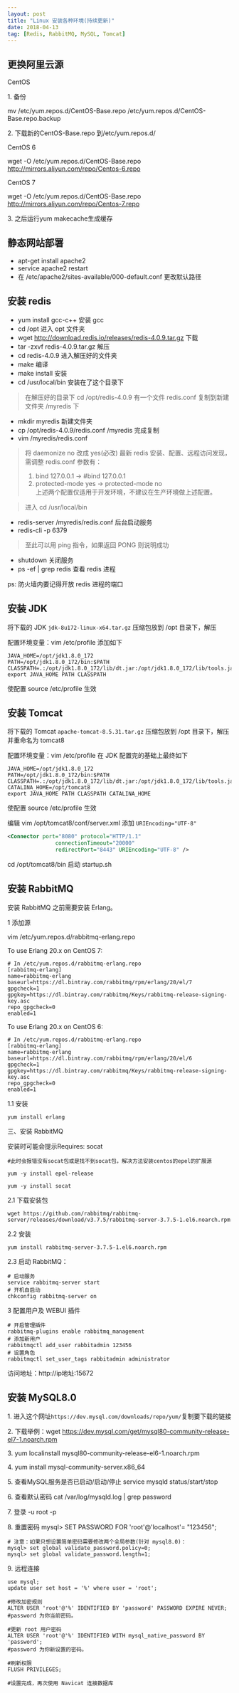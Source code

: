 ```yaml
---
layout: post
title: "Linux 安装各种环境(持续更新)"
date: 2018-04-13
tag: [Redis, RabbitMQ, MySQL, Tomcat]
---   
```


## 更换阿里云源

CentOS

1\. 备份

mv /etc/yum.repos.d/CentOS-Base.repo /etc/yum.repos.d/CentOS-Base.repo.backup

2\. 下载新的CentOS-Base.repo 到/etc/yum.repos.d/

CentOS 6

wget -O /etc/yum.repos.d/CentOS-Base.repo http://mirrors.aliyun.com/repo/Centos-6.repo

CentOS 7

wget -O /etc/yum.repos.d/CentOS-Base.repo http://mirrors.aliyun.com/repo/Centos-7.repo

3\. 之后运行yum makecache生成缓存

## 静态网站部署
   - apt-get install apache2
   - service apache2 restart
   - 在 /etc/apache2/sites-available/000-default.conf 更改默认路径
    

## 安装 redis
   - yum install gcc-c++ 安装 gcc
   - cd /opt 进入 opt 文件夹
   - wget http://download.redis.io/releases/redis-4.0.9.tar.gz 下载
   - tar -zxvf redis-4.0.9.tar.gz 解压
   - cd redis-4.0.9 进入解压好的文件夹
   - make 编译
   - make install 安装
   - cd /usr/local/bin 安装在了这个目录下
   > 在解压好的目录下 cd /opt/redis-4.0.9 有一个文件 redis.conf
   > 复制到新建文件夹 /myredis 下
   - mkdir myredis 新建文件夹
   - cp /opt/redis-4.0.9/redis.conf /myredis 完成复制
   - vim /myredis/redis.conf 
   > 将 daemonize no 改成 yes(必改)
   > 最新 redis 安装、配置、远程访问发现，需调整 redis.conf 参数有：
   > 1. bind 127.0.0.1 -> #bind 127.0.0.1 
   > 2. protected-mode yes -> protected-mode no<br>上述两个配置仅适用于开发环境，不建议在生产环境做上述配置。 
    
   > 进入 cd /usr/local/bin
    
   - redis-server /myredis/redis.conf 后台启动服务
   - redis-cli -p 6379
   > 至此可以用 ping 指令，如果返回 PONG 则说明成功
   - shutdown 关闭服务
   - ps -ef &#124; grep redis 查看 redis 进程
    
ps: 防火墙内要记得开放 redis 进程的端口
    
    
## 安装 JDK

将下载的 JDK `jdk-8u172-linux-x64.tar.gz` 压缩包放到 /opt 目录下，解压<br>

配置环境变量：vim /etc/profile 添加如下<br>
```
JAVA_HOME=/opt/jdk1.8.0_172
PATH=/opt/jdk1.8.0_172/bin:$PATH
CLASSPATH=.:/opt/jdk1.8.0_172/lib/dt.jar:/opt/jdk1.8.0_172/lib/tools.jar
export JAVA_HOME PATH CLASSPATH
```
使配置 source /etc/profile 生效

## 安装 Tomcat

将下载的 Tomcat `apache-tomcat-8.5.31.tar.gz` 压缩包放到 /opt 目录下，解压并重命名为 tomcat8<br>

配置环境变量：vim /etc/profile 在 JDK 配置完的基础上最终如下<br>
```
JAVA_HOME=/opt/jdk1.8.0_172
PATH=/opt/jdk1.8.0_172/bin:$PATH
CLASSPATH=.:/opt/jdk1.8.0_172/lib/dt.jar:/opt/jdk1.8.0_172/lib/tools.jar
CATALINA_HOME=/opt/tomcat8
export JAVA_HOME PATH CLASSPATH CATALINA_HOME
```
使配置 source /etc/profile 生效

编辑 vim /opt/tomcat8/conf/server.xml 添加 `URIEncoding="UTF-8"`
```xml
<Connector port="8080" protocol="HTTP/1.1"
               connectionTimeout="20000"
               redirectPort="8443" URIEncoding="UTF-8" />
```

cd /opt/tomcat8/bin 启动 startup.sh

## 安装 RabbitMQ

安装 RabbitMQ 之前需要安装 Erlang。

1 添加源

vim /etc/yum.repos.d/rabbitmq-erlang.repo

 To use Erlang 20.x on CentOS 7:
 ```
 # In /etc/yum.repos.d/rabbitmq-erlang.repo
 [rabbitmq-erlang]
 name=rabbitmq-erlang
 baseurl=https://dl.bintray.com/rabbitmq/rpm/erlang/20/el/7
 gpgcheck=1
 gpgkey=https://dl.bintray.com/rabbitmq/Keys/rabbitmq-release-signing-key.asc
 repo_gpgcheck=0
 enabled=1
 ```
 
 To use Erlang 20.x on CentOS 6:
 ```
 # In /etc/yum.repos.d/rabbitmq-erlang.repo
 [rabbitmq-erlang]
 name=rabbitmq-erlang
 baseurl=https://dl.bintray.com/rabbitmq/rpm/erlang/20/el/6
 gpgcheck=1
 gpgkey=https://dl.bintray.com/rabbitmq/Keys/rabbitmq-release-signing-key.asc
 repo_gpgcheck=0
 enabled=1
```

1.1 安装

    yum install erlang

三、安装 RabbitMQ

安装时可能会提示Requires: socat
```
#此时会报错没有socat包或是找不到socat包，解决方法安装centos的epel的扩展源

yum -y install epel-release

yum -y install socat
```


2.1 下载安装包

    wget https://github.com/rabbitmq/rabbitmq-server/releases/download/v3.7.5/rabbitmq-server-3.7.5-1.el6.noarch.rpm

2.2 安装

    yum install rabbitmq-server-3.7.5-1.el6.noarch.rpm

2.3 启动 RabbitMQ：

    # 启动服务
    service rabbitmq-server start
    # 开机自启动
    chkconfig rabbitmq-server on

3 配置用户及 WEBUI 插件

```
# 开启管理插件
rabbitmq-plugins enable rabbitmq_management
# 添加新用户
rabbitmqctl add_user rabbitadmin 123456
# 设置角色
rabbitmqctl set_user_tags rabbitadmin administrator
```
访问地址：http://ip地址:15672

## 安装 MySQL8.0

1\. 进入这个网址`https://dev.mysql.com/downloads/repo/yum/`复制要下载的链接

2\. 下载举例：wget https://dev.mysql.com/get/mysql80-community-release-el7-1.noarch.rpm

3\. yum localinstall mysql80-community-release-el6-1.noarch.rpm

4\. yum install mysql-community-server.x86_64

5\. 查看MySQL服务是否已启动/启动/停止 service mysqld status/start/stop

6\. 查看默认密码 cat /var/log/mysqld.log &#124; grep password

7\. 登录 -u root -p

8\. 重置密码 mysql> SET PASSWORD FOR 'root'@'localhost'= "123456";
```
# 注意：如果只想设置简单密码需要修改两个全局参数(针对 mysql8.0)：
mysql> set global validate_password.policy=0;
mysql> set global validate_password.length=1;
```

9\. 远程连接 
```
use mysql;
update user set host = '%' where user = 'root';

#修改加密规则
ALTER USER 'root'@'%' IDENTIFIED BY 'password' PASSWORD EXPIRE NEVER; 
#password 为你当前密码。

#更新 root 用户密码
ALTER USER 'root'@'%' IDENTIFIED WITH mysql_native_password BY 'password'; 
#password 为你新设置的密码。

#刷新权限
FLUSH PRIVILEGES; 

#设置完成，再次使用 Navicat 连接数据库
```